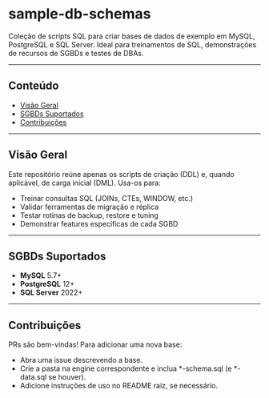 # sample-db-schemas

Coleção de scripts SQL para criar bases de dados de exemplo em MySQL, PostgreSQL e SQL Server. Ideal para treinamentos de SQL, demonstrações de recursos de SGBDs e testes de DBAs.

---

## Conteúdo

- [Visão Geral](#visão-geral)  
- [SGBDs Suportados](#sgbds-suportados)  
- [Contribuições](#contribuições)  


---

## Visão Geral

Este repositório reúne apenas os scripts de criação (DDL) e, quando aplicável, de carga inicial (DML).
Usa-os para:

- Treinar consultas SQL (JOINs, CTEs, WINDOW, etc.)  
- Validar ferramentas de migração e réplica  
- Testar rotinas de backup, restore e tuning  
- Demonstrar features específicas de cada SGBD  

---

## SGBDs Suportados

- **MySQL** 5.7+  
- **PostgreSQL** 12+  
- **SQL Server** 2022+  

---
## Contribuições

PRs são bem-vindas! Para adicionar uma nova base:
- Abra uma issue descrevendo a base.
- Crie a pasta na engine correspondente e inclua *-schema.sql (e *-data.sql se houver).
- Adicione instruções de uso no README raiz, se necessário.

